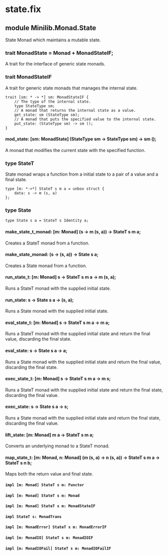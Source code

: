 # state.fix

## module Minilib.Monad.State

State Monad which maintains a mutable state.

### trait MonadState = Monad + MonadStateIF;

A trait for the interface of generic state monads.

### trait MonadStateIF

A trait for generic state monads that manages the internal state.

```
trait [sm: * -> *] sm: MonadStateIF {
    // The type of the internal state.
    type StateType sm;
    // A monad that returns the internal state as a value.
    get_state: sm (StateType sm);
    // A monad that puts the specified value to the internal state.
    put_state: (StateType sm) -> sm ();
}
```
#### mod_state: [sm: MonadState] (StateType sm -> StateType sm) -> sm ();

A monad that modifies the current state with the specified function.

### type StateT

State monad wraps a function from a initial state to a pair of a value and a final state.

```
type [m: *->*] StateT s m a = unbox struct {
    data: s -> m (s, a)
};
```
### type State

```
type State s a = StateT s Identity a;
```
#### make_state_t_monad: [m: Monad] (s -> m (s, a)) -> StateT s m a;

Creates a StateT monad from a function.

#### make_state_monad: (s -> (s, a)) -> State s a;

Creates a State monad from a function.

#### run_state_t: [m: Monad] s -> StateT s m a -> m (s, a);

Runs a StateT monad with the supplied initial state.

#### run_state: s -> State s a -> (s, a);

Runs a State monad with the supplied initial state.

#### eval_state_t: [m: Monad] s -> StateT s m a -> m a;

Runs a StateT monad with the supplied initial state and return the final value, discarding the final state.

#### eval_state: s -> State s a -> a;

Runs a State monad with the supplied initial state and return the final value, discarding the final state.

#### exec_state_t: [m: Monad] s -> StateT s m a -> m s;

Runs a StateT monad with the supplied initial state and return the final state, discarding the final value.

#### exec_state: s -> State s a -> s;

Runs a State monad with the supplied initial state and return the final state, discarding the final value.

#### lift_state: [m: Monad] m a -> StateT s m a;

Converts an underlying monad to a StateT monad.

#### map_state_t: [m: Monad, n: Monad] (m (s, a) -> n (s, a)) -> StateT s m a -> StateT s n b;

Maps both the return value and final state.

#### `impl [m: Monad] StateT s m: Functor`

#### `impl [m: Monad] StateT s m: Monad`

#### `impl [m: Monad] StateT s m: MonadStateIF`

#### `impl StateT s: MonadTrans`

#### `impl [m: MonadError] StateT s m: MonadErrorIF`

#### `impl [m: MonadIO] StateT s m: MonadIOIF`

#### `impl [m: MonadIOFail] StateT s m: MonadIOFailIF`

